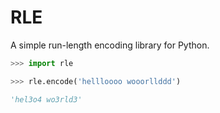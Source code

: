 # RLE

A simple run-length encoding library for Python.

```py
>>> import rle

>>> rle.encode('hellloooo wooorllddd')

'hel3o4 wo3rld3'
```
